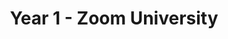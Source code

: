 ---
layout: ../../layouts/MarkdownPostLayout.astro
title: 'Year 1 - Zoom University'
pubDate: 2023-05-06
description: 'This is a post about my first year at UCSD.'
image:
    url: 'https://astro.build/assets/blog/astro-1-release-update/cover.jpeg' 
    alt: 'The Astro logo with the word One.'
tags: ["first year", "college", "UCSD", "zoom", "cognitive science", "computer science"]
---